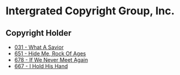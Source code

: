 # Intergrated Copyright Group, Inc.

## Copyright Holder

- [031 - What A Savior](/hymns/031.md)
- [651 - Hide Me, Rock Of Ages](/hymns/651.md)
- [678 - If We Never Meet Again](/hymns/678.md)
- [667 - I Hold His Hand](/hymns/667.md)

